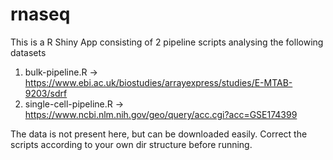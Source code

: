 # rnaseq
This is a R Shiny App consisting of 2 pipeline scripts analysing the following datasets
1. bulk-pipeline.R -> https://www.ebi.ac.uk/biostudies/arrayexpress/studies/E-MTAB-9203/sdrf
2. single-cell-pipeline.R -> https://www.ncbi.nlm.nih.gov/geo/query/acc.cgi?acc=GSE174399

The data is not present here, but can be downloaded easily. Correct the scripts according to your own dir structure before running.
